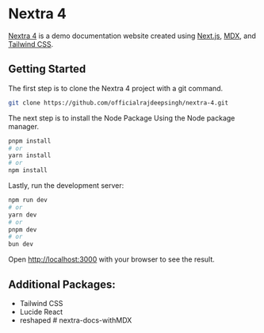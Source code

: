 # Nextra 4

[Nextra 4](https://nextra.site) is a demo documentation website created using [Next.js](https://nextjs.org), [MDX](https://mdxjs.com), and [Tailwind CSS](https://tailwindcss.com).

## Getting Started

The first step is to clone the Nextra 4 project with a git command.

```bash
git clone https://github.com/officialrajdeepsingh/nextra-4.git
```
The next step is to install the Node Package Using the Node package manager.

```bash
pnpm install
# or
yarn install
# or
npm install
```

Lastly, run the development server:

```bash
npm run dev
# or
yarn dev
# or
pnpm dev
# or
bun dev
```

Open [http://localhost:3000](http://localhost:3000) with your browser to see the result.

## Additional Packages:

* Tailwind CSS
* Lucide React
* reshaped
#   n e x t r a - d o c s - w i t h M D X  
 